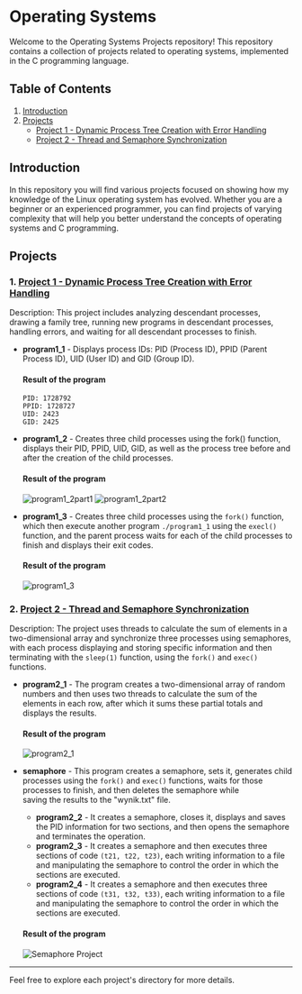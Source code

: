 # Operating Systems

Welcome to the Operating Systems Projects repository! This repository contains a collection of projects related to operating systems, implemented in the C programming language.

## Table of Contents

1. [Introduction](#introduction)
2. [Projects](#projects)
   - [Project 1 - Dynamic Process Tree Creation with Error Handling](#project1)
   - [Project 2 - Thread and Semaphore Synchronization](#project2)

## Introduction

In this repository you will find various projects focused on showing how my knowledge of the Linux operating system has evolved. Whether you are a beginner or an experienced programmer, you can find projects of varying complexity that will help you better understand the concepts of operating systems and C programming.

## Projects

<a name="project1"></a>
### 1. [Project 1 - Dynamic Process Tree Creation with Error Handling](https://github.com/SebastianSlezak/Operating-systems/tree/main/Project%201%20-%20Dynamic%20Process%20Tree%20Creation%20with%20Error%20Handling)
   Description: This project includes analyzing descendant processes, drawing a family tree, running new programs in descendant processes, handling errors, and waiting for all descendant processes to finish.

   - **program1_1** - Displays process IDs: PID (Process ID), PPID (Parent Process ID), UID (User ID) and GID (Group ID).
     
     #### Result of the program
     ```
     PID: 1728792
     PPID: 1728727
     UID: 2423
     GID: 2425
     ```
     
   - **program1_2** - Creates three child processes using the fork() function, displays their PID, PPID, UID, GID, as well as the process tree before and after the creation of the child processes.
     
     #### Result of the program
     ![program1_2part1](https://github.com/SebastianSlezak/Operating-systems/assets/41953849/a32117c1-b015-41a6-897e-cc244e37c86f)
     ![program1_2part2](https://github.com/SebastianSlezak/Operating-systems/assets/41953849/efe88b95-6f38-40e5-8c7f-7d1506fd11e4)
     
   - **program1_3** - Creates three child processes using the `fork()` function, which then execute another program `./program1_1` using the `execl()` function, and the parent process waits for each of the child                            processes to finish and displays their exit codes.
     
     #### Result of the program
     ![program1_3](https://github.com/SebastianSlezak/Operating-systems/assets/41953849/c51d87c6-bd04-468d-bbc9-9ce250471918)

<a name="project2"></a>
### 2. [Project 2 - Thread and Semaphore Synchronization](https://github.com/SebastianSlezak/Operating-systems/tree/main/Project%202%20-%20Thread%20and%20Semaphore%20Synchronization)
   Description: The project uses threads to calculate the sum of elements in a two-dimensional array and synchronize three processes using semaphores, with each process displaying and storing specific information    and then terminating with the `sleep(1)` function, using the `fork()` and `exec()` functions.

   - **program2_1** - The program creates a two-dimensional array of random numbers and then uses two threads to calculate the sum of the elements in each row, after which it sums these partial totals and                               displays the results.

     #### Result of the program
     ![program2_1](https://github.com/SebastianSlezak/Operating-systems/assets/41953849/95b7a29b-a11e-4eae-8c52-2646c70092d7)

   - **semaphore** - This program creates a semaphore, sets it, generates child processes using the `fork()` and `exec()` functions, waits for those processes to finish, and then deletes the semaphore while       
                     saving the results to the "wynik.txt" file.
      - **program2_2** - It creates a semaphore, closes it, displays and saves the PID information for two sections, and then opens the semaphore and terminates the operation.
      - **program2_3** - It creates a semaphore and then executes three sections of code `(t21, t22, t23)`, each writing information to a file and manipulating the semaphore to control the order in which the                                 sections are executed.
      - **program2_4** - It creates a semaphore and then executes three sections of code `(t31, t32, t33)`, each writing information to a file and manipulating the semaphore to control the order in which the                                 sections are executed.

      #### Result of the program
      ![Semaphore Project](https://github.com/SebastianSlezak/Operating-systems/assets/41953849/c3ad148a-b98a-43a5-815f-b917afa17917)

* * *
Feel free to explore each project's directory for more details.
